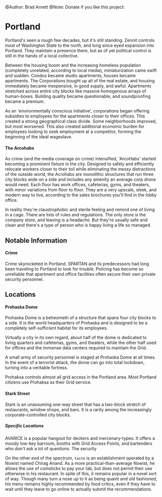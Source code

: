 @Author: Brad Arnett
@Note: Donate if you like this project:
# Portland

Portland's seen a rough few decades, but it's still standing.  Zennit controls most of Washington State to the north, and long since eyed expansion into Portland.  They maintain a presence there, but as of yet political control is still in the hands of a local collective.

Between the housing boom and the increasing homeless population (completely unrelated, according to local media), miniaturization came swift and sudden.  Condos became studio apartments, houses became apartments.  The Corporations bought up all of the real estate, and housing immediately became inexpensive, in good supply, and awful.  Apartments stretched across entire city blocks like massive homogenous arrays of human-boxes.  Building quality became questionable, and soundproofing became a premium.  

As an 'environmentally conscious initiative', corporations began offering subsidies to employees for the apartments closer to their offices.  This created a strong geographical class divide.  Some neighborhoods improved, but most worsened.  This also created additional economic burden for employees looking to seek employment at a competitor, forming the beginning of the ideal wageslave.

#### The Arcohabs

As crime (and the media coverage on crime) intensified, 'ArcoHabs' started becoming a prominent fixture in the city.  Designed to safely and efficiently relocate workers closer to their toil while eliminating the messy distractions of the outside world, the Acrohabs are monolithic structures that run three city blocks wide on a side and includes any amenity an average corp drone would need.  Each floor has work offices, cafeterias, gyms, and theaters, with minor variations from floor to floor.  They are a very upscale, sleek, and modern way to live, according to the sales brochures you'll find in the lobby office.

In reality they're claustrophobic and sterile feeling and remind one of living in a cage.  There are lists of rules and regulations.  The only store is the company store, and leaving is a headache.  But they're usually safe and clean and there's a type of person who is happy living a life so managed.

## Notable Information

#### Crime
Crime skyrocketed in Portland.  SPARTAN and its predecessors had long been traveling to Portland to look for trouble.  Policing has become so unreliable that apartment and office facilities often secure their own private security personnel.  

## Locations

#### Prohaska Dome

Prohaska Dome is a beheometh of a structure that spans four city blocks to a side.  It is the world headquarters of Prohaska and is designed to be a completely self-sufficient habitat for its employees.

Virtually a city in its own regard, about half of the dome is dedicated to living quarters and cafeterias, gyms, and theaters, while the other half used for offices and the immense data centers required to maintain the Grid.

A small army of security personnel is staged at Prohaska Dome at all times.  In the event of a terrorist attack, the dome can go into total lockdown, turning into a veritable fortress.

Prohaksa controls almost all grid access in the Portland area.  Most Portland citizens use Prohaksa as their Grid service.  

#### Stark Street

Stark is an unassuming one-way street that has a two-block stretch of restaurants, window shops, and bars.  It is a rarity among the increasingly corporate-controlled city blocks.

##### Specific Locations

AVARICE is a popular hangout for deckers and mercenary-types.  It offers a moody low-key barroom, booths with Grid Access Points, and bartenders who don't ask a lot of questions.  The security 

On the other end of the spectrum, ```taste``` is an establishment operated by a Nowist named Chirag Anand.  As a more practical-than-average Nowist, he allows the use of comsticks to pay your tab, but does not permit their use otherwise in his restaurant.  In spite of this, it remains popular in a novel sort of way.  Though many turn a nose up to it as being quaint and old fashioned, his menu remains highly recommended by food critics, even if they have to wait until they leave to go online to actually submit the recommendations.  

